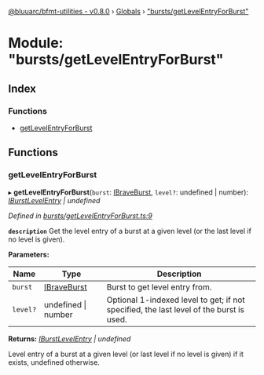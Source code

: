 [@bluuarc/bfmt-utilities - v0.8.0](../README.md) › [Globals](../globals.md) › ["bursts/getLevelEntryForBurst"](_bursts_getlevelentryforburst_.md)

# Module: "bursts/getLevelEntryForBurst"

## Index

### Functions

* [getLevelEntryForBurst](_bursts_getlevelentryforburst_.md#getlevelentryforburst)

## Functions

###  getLevelEntryForBurst

▸ **getLevelEntryForBurst**(`burst`: [IBraveBurst](../interfaces/_datamine_types_.ibraveburst.md), `level?`: undefined | number): *[IBurstLevelEntry](../interfaces/_datamine_types_.iburstlevelentry.md) | undefined*

*Defined in [bursts/getLevelEntryForBurst.ts:9](https://github.com/BluuArc/bfmt-utilities/blob/master/src/bursts/getLevelEntryForBurst.ts#L9)*

**`description`** Get the level entry of a burst at a given level (or the last level if no level is given).

**Parameters:**

Name | Type | Description |
------ | ------ | ------ |
`burst` | [IBraveBurst](../interfaces/_datamine_types_.ibraveburst.md) | Burst to get level entry from. |
`level?` | undefined &#124; number | Optional 1-indexed level to get; if not specified, the last level of the burst is used. |

**Returns:** *[IBurstLevelEntry](../interfaces/_datamine_types_.iburstlevelentry.md) | undefined*

Level entry of a burst at a given level (or last level if no level is given) if it exists, undefined otherwise.
